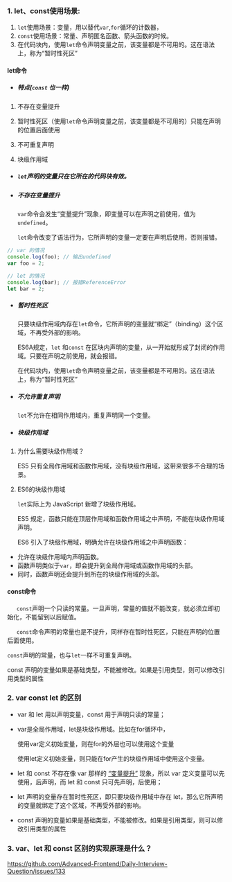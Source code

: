 ### 1. let、const使用场景:

1. `let`使用场景：变量，用以替代`var`,`for`循环的计数器，
2. `const`使用场景：常量、声明匿名函数、箭头函数的时候。
3. 在代码块内，使用`let`命令声明变量之前，该变量都是不可用的。这在语法上，称为“暂时性死区”

#### let命令

- ##### 特点(`const` 也一样)

1. 不存在变量提升 

2. 暂时性死区（使用`let`命令声明变量之前，该变量都是不可用的）只能在声明的位置后面使用

3. 不可重复声明

4. 块级作用域

- ##### `let`声明的变量只在它所在的代码块有效。

- ##### 不存在变量提升

  `var`命令会发生“变量提升”现象，即变量可以在声明之前使用，值为`undefined`。

  `let`命令改变了语法行为，它所声明的变量一定要在声明后使用，否则报错。

```javascript
// var 的情况
console.log(foo); // 输出undefined
var foo = 2;

// let 的情况
console.log(bar); // 报错ReferenceError
let bar = 2;
```

- ##### 暂时性死区

  只要块级作用域内存在`let`命令，它所声明的变量就“绑定”（binding）这个区域，不再受外部的影响。

  ES6A规定，`let` 和`const` 在区块内声明的变量，从一开始就形成了封闭的作用域。只要在声明之前使用，就会报错。

  在代码块内，使用`let`命令声明变量之前，该变量都是不可用的。这在语法上，称为“暂时性死区”

- ##### 不允许重复声明

  `let`不允许在相同作用域内，重复声明同一个变量。

- ##### 块级作用域

1. 为什么需要块级作用域？

   ES5 只有全局作用域和函数作用域，没有块级作用域，这带来很多不合理的场景。

2. ES6的块级作用域

   `let`实际上为 JavaScript 新增了块级作用域。

   ES5 规定，函数只能在顶层作用域和函数作用域之中声明，不能在块级作用域声明。

   ES6 引入了块级作用域，明确允许在块级作用域之中声明函数：

- 允许在块级作用域内声明函数。
- 函数声明类似于`var`，即会提升到全局作用域或函数作用域的头部。
- 同时，函数声明还会提升到所在的块级作用域的头部。

#### const命令

`	const`声明一个只读的常量。一旦声明，常量的值就不能改变，就必须立即初始化，不能留到以后赋值。

`	const`命令声明的常量也是不提升，同样存在暂时性死区，只能在声明的位置后面使用。

`const`声明的常量，也与`let`一样不可重复声明。

const 声明的变量如果是基础类型，不能被修改。如果是引用类型，则可以修改引用类型的属性

### 2. var const let 的区别	

- var 和 let 用以声明变量，const 用于声明只读的常量；

- var是全局作用域，let是块级作用域。比如在for循环中，

  使用var定义初始变量，则在for的外层也可以使用这个变量

  使用let定义初始变量，则只能在for产生的块级作用域中使用这个变量。

- let 和 const 不存在像 var 那样的 [“变量提升”](https://www.jianshu.com/p/d4b88723cd12) 现象，所以 var 定义变量可以先使用，后声明，而 let 和 const 只可先声明，后使用；

- let 声明的变量存在暂时性死区，即只要块级作用域中存在 let，那么它所声明的变量就绑定了这个区域，不再受外部的影响。

- const 声明的变量如果是基础类型，不能被修改。如果是引用类型，则可以修改引用类型的属性

### 3. var、let 和 const 区别的实现原理是什么？

https://github.com/Advanced-Frontend/Daily-Interview-Question/issues/133